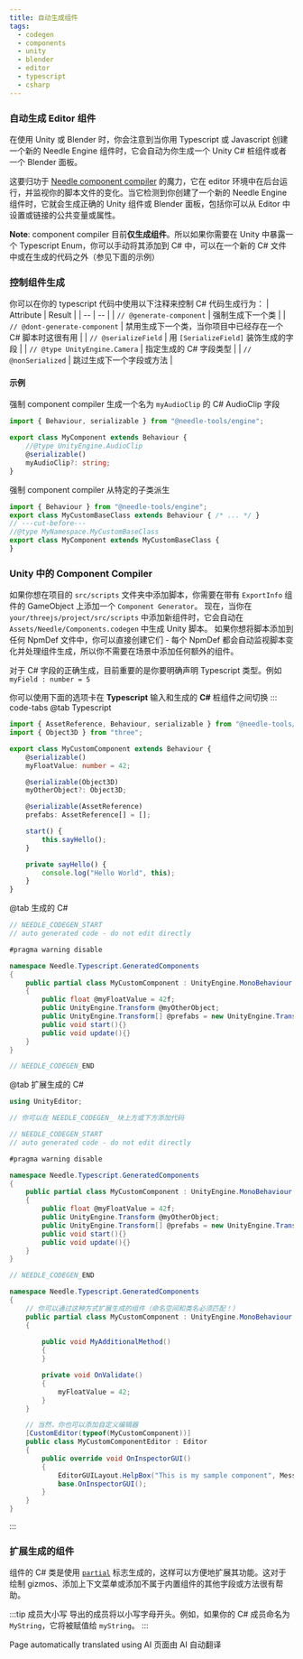 ```yaml
---
title: 自动生成组件
tags:
  - codegen
  - components
  - unity
  - blender
  - editor
  - typescript
  - csharp
---
```


### 自动生成 Editor 组件

在使用 Unity 或 Blender 时，你会注意到当你用 Typescript 或 Javascript 创建一个新的 Needle Engine 组件时，它会自动为你生成一个 Unity C# 桩组件或者一个 Blender 面板。

这要归功于 [Needle component compiler](https://www.npmjs.com/package/@needle-tools/needle-component-compiler) 的魔力，它在 editor 环境中在后台运行，并监视你的脚本文件的变化。当它检测到你创建了一个新的 Needle Engine 组件时，它就会生成正确的 Unity 组件或 Blender 面板，包括你可以从 Editor 中设置或链接的公共变量或属性。

**Note**: component compiler 目前**仅生成组件**。所以如果你需要在 Unity 中暴露一个 Typescript Enum，你可以手动将其添加到 C# 中，可以在一个新的 C# 文件中或在生成的代码之外（参见下面的示例）

### 控制组件生成
你可以在你的 typescript 代码中使用以下注释来控制 C# 代码生成行为：
| Attribute | Result |
| -- | -- |
| `// @generate-component` | 强制生成下一个类 |
| `// @dont-generate-component` | 禁用生成下一个类，当你项目中已经存在一个 C# 脚本时这很有用 |
| `// @serializeField` | 用 `[SerializeField]` 装饰生成的字段 |
| `// @type UnityEngine.Camera` | 指定生成的 C# 字段类型 |
| `// @nonSerialized` | 跳过生成下一个字段或方法 |

#### 示例

强制 component compiler 生成一个名为 `myAudioClip` 的 C# AudioClip 字段
```ts twoslash
import { Behaviour, serializable } from "@needle-tools/engine";

export class MyComponent extends Behaviour {
	//@type UnityEngine.AudioClip
	@serializable()
	myAudioClip?: string;
}

```

强制 component compiler 从特定的子类派生
```ts twoslash
import { Behaviour } from "@needle-tools/engine";
export class MyCustomBaseClass extends Behaviour { /* ... */ }
// ---cut-before---
//@type MyNamespace.MyCustomBaseClass
export class MyComponent extends MyCustomBaseClass {
}
```


### Unity 中的 Component Compiler
如果你想在项目的 ``src/scripts`` 文件夹中添加脚本，你需要在带有 ``ExportInfo`` 组件的 GameObject 上添加一个 ``Component Generator``。
现在，当你在 ``your/threejs/project/src/scripts`` 中添加新组件时，它会自动在 `Assets/Needle/Components.codegen` 中生成 Unity 脚本。
如果你想将脚本添加到任何 NpmDef 文件中，你可以直接创建它们 - 每个 NpmDef 都会自动监视脚本变化并处理组件生成，所以你不需要在场景中添加任何额外的组件。

对于 C# 字段的正确生成，目前重要的是你要明确声明 Typescript 类型。例如 ``myField : number = 5``

你可以使用下面的选项卡在 **Typescript** 输入和生成的 **C#** 桩组件之间切换
::: code-tabs
@tab Typescript
```ts twoslash
import { AssetReference, Behaviour, serializable } from "@needle-tools/engine";
import { Object3D } from "three";

export class MyCustomComponent extends Behaviour {
    @serializable()
    myFloatValue: number = 42;

    @serializable(Object3D)
    myOtherObject?: Object3D;

    @serializable(AssetReference)
    prefabs: AssetReference[] = [];

    start() {
        this.sayHello();
    }

    private sayHello() {
        console.log("Hello World", this);
    }
}
```
@tab 生成的 C#
```csharp
// NEEDLE_CODEGEN_START
// auto generated code - do not edit directly

#pragma warning disable

namespace Needle.Typescript.GeneratedComponents
{
	public partial class MyCustomComponent : UnityEngine.MonoBehaviour
	{
		public float @myFloatValue = 42f;
		public UnityEngine.Transform @myOtherObject;
		public UnityEngine.Transform[] @prefabs = new UnityEngine.Transform[]{ };
		public void start(){}
		public void update(){}
	}
}

// NEEDLE_CODEGEN_END
```
@tab 扩展生成的 C#
```csharp
using UnityEditor;

// 你可以在 NEEDLE_CODEGEN_ 块上方或下方添加代码

// NEEDLE_CODEGEN_START
// auto generated code - do not edit directly

#pragma warning disable

namespace Needle.Typescript.GeneratedComponents
{
	public partial class MyCustomComponent : UnityEngine.MonoBehaviour
	{
		public float @myFloatValue = 42f;
		public UnityEngine.Transform @myOtherObject;
		public UnityEngine.Transform[] @prefabs = new UnityEngine.Transform[]{ };
		public void start(){}
		public void update(){}
	}
}

// NEEDLE_CODEGEN_END

namespace Needle.Typescript.GeneratedComponents
{
    // 你可以通过这种方式扩展生成的组件（命名空间和类名必须匹配！）
	public partial class MyCustomComponent : UnityEngine.MonoBehaviour
	{
		
		public void MyAdditionalMethod()
		{
		}

		private void OnValidate()
		{
			myFloatValue = 42;
		}
	}

    // 当然，你也可以添加自定义编辑器
	[CustomEditor(typeof(MyCustomComponent))]
	public class MyCustomComponentEditor : Editor
	{
		public override void OnInspectorGUI()
		{
			EditorGUILayout.HelpBox("This is my sample component", MessageType.None);
			base.OnInspectorGUI();
		}
	}
}

```
:::


### 扩展生成的组件
组件的 C# 类是使用 [`partial`](https://docs.microsoft.com/en-us/dotnet/csharp/programming-guide/classes-and-structs/partial-classes-and-methods) 标志生成的，这样可以方便地扩展其功能。这对于绘制 gizmos、添加上下文菜单或添加不属于内置组件的其他字段或方法很有帮助。


:::tip 成员大小写
导出的成员将以小写字母开头。例如，如果你的 C# 成员命名为 ``MyString``，它将被赋值给 ``myString``。
:::


Page automatically translated using AI
页面由 AI 自动翻译